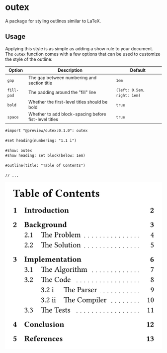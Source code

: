 # outex
A package for styling outlines similar to LaTeX.

## Usage
Applying this style is as simple as adding a show rule to your document. The `outex` function comes with a few options that can be used to customize the style of the outline:

| Option | Description | Default |
| --- | --- | --- |
| `gap` | The gap between numbering and section title | `1em` |
| `fill-pad` | The padding around the "fill" line | `(left: 0.5em, right: 1em)` |
| `bold` | Whether the first-level titles should be bold | `true` |
| `space` | Whether to add block-spacing before fist-level titles | `true` |


```typ
#import "@preview/outex:0.1.0": outex

#set heading(numbering: "1.1 i")

#show: outex
#show heading: set block(below: 1em)

#outline(title: "Table of Contents")

// ...
```

![Result of example code.](assets/example.svg)
